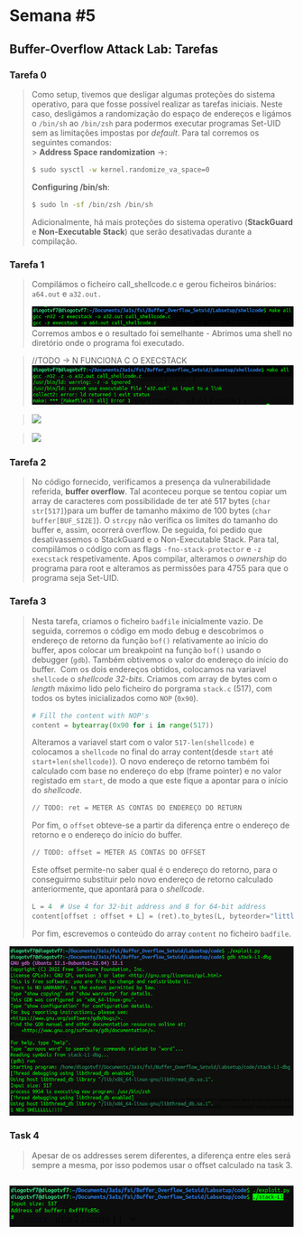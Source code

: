 # Semana #5

## Buffer-Overflow Attack Lab: Tarefas

### Tarefa 0

> Como setup, tivemos que desligar algumas proteções do sistema operativo, para que fosse possível realizar as tarefas iniciais.
> Neste caso, desligámos a randomização do espaço de endereços e ligámos o `/bin/sh` ao `/bin/zsh` para podermos executar programas Set-UID sem as limitações impostas por _default_.
> Para tal corremos os seguintes comandos:<br> > **Address Space randomization** ->:
>
> ```bash
> $ sudo sysctl -w kernel.randomize_va_space=0
> ```
>
> **Configuring /bin/sh**:
>
> ```bash
> $ sudo ln -sf /bin/zsh /bin/sh
> ```
>
> Adicionalmente, há mais proteções do sistema operativo (**StackGuard** e **Non-Executable Stack**) que serão desativadas durante a compilação.

### Tarefa 1

> Compilámos o ficheiro call_shellcode.c e gerou ficheiros binários: `a64.out` e `a32.out.`
>
> <img src="images/logbook5/t1_1.png">
> Corremos ambos e o resultado foi semelhante - Abrimos uma shell no diretório onde o programa foi executado.

> //TODO -> N FUNCIONA C O EXECSTACK
> ![Alt text](images/image-1.png)

> <img src="i">

> <img src="i">

### Tarefa 2

> No código fornecido, verificamos a presença da vulnerabilidade referida, **buffer overflow**. Tal aconteceu porque se tentou copiar um array de caracteres com possibilidade de ter até 517 bytes (`char str[517]`)para um buffer de tamanho máximo de 100 bytes (`char buffer[BUF_SIZE]`). O `strcpy` não verifica os limites do tamanho do buffer e, assim, ocorrerá overflow.
> De seguida, foi pedido que desativassemos o StackGuard e o Non-Executable Stack. Para tal, compilámos o código com as flags `-fno-stack-protector` e `-z execstack` respetivamente. Apos compilar, alteramos o _ownership_ do programa para root e alteramos as permissões para 4755 para que o programa seja Set-UID.

### Tarefa 3

> Nesta tarefa, criamos o ficheiro `badfile` inicialmente vazio. De seguida, corremos o código em modo debug e descobrimos o endereço de retorno da função `bof()` relativamente ao início do buffer, apos colocar um breakpoint na função `bof()` usando o debugger (`gdb`). Também obtivemos o valor do endereço do início do buffer.
> <img>
> Com os dois endereços obtidos, colocamos na variavel `shellcode` o _shellcode 32-bits_. Criamos com array de bytes com o _length_ máximo lido pelo ficheiro do porgrama `stack.c` (517), com todos os bytes inicializados como `NOP` (`0x90`).
>
> ```python
> # Fill the content with NOP's
> content = bytearray(0x90 for i in range(517))
> ```
>
> Alteramos a variavel start com o valor `517-len(shellcode)` e colocamos a `shellcode` no final do array content(desde `start` até `start+len(shellcode)`).
> O novo endereço de retorno também foi calculado com base no endereço do ebp (frame pointer) e no valor registado em `start`, de modo a que este fique a apontar para o início do _shellcode_.
>
> ```python
> // TODO: ret = METER AS CONTAS DO ENDEREÇO DO RETURN
> ```
>
> Por fim, o `offset` obteve-se a partir da diferença entre o endereço de retorno e o endereço do início do buffer.
>
> ```python
> // TODO: offset = METER AS CONTAS DO OFFSET
> ```
>
> Este offset permite-no saber qual é o endereço do retorno, para o conseguirmo substituir pelo novo endereço de retorno calculado anteriormente, que apontará para o _shellcode_.
>
> ```python
> L = 4  # Use 4 for 32-bit address and 8 for 64-bit address
> content[offset : offset + L] = (ret).to_bytes(L, byteorder="little")
> ```
>
> Por fim, escrevemos o conteúdo do array `content` no ficheiro `badfile`.

![Alt text](images/logbook5/log5t3_pt1.png)

### Task 4

> Apesar de os addresses serem diferentes, a diferença entre eles será sempre a mesma, por isso podemos usar o offset calculado na task 3.

```

```

![Alt text](images/logbook5/log5t3_pt2.png)
